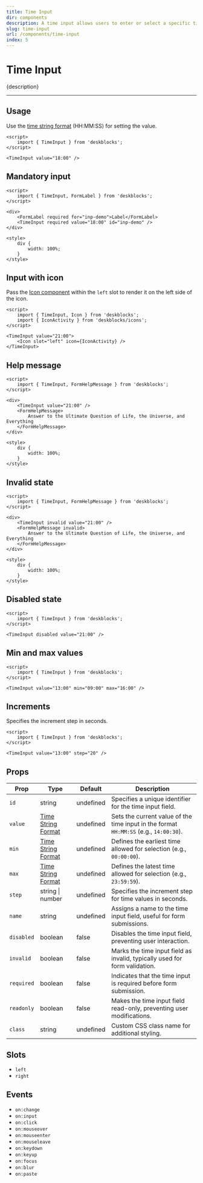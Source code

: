 ```yaml
---
title: Time Input
dir: components
description: A time input allows users to enter or select a specific time, providing controls for hours and minutes.
slug: time-input
url: /components/time-input
index: 5
---
```


# Time Input

{description}

---

## Usage

Use the [time string format](https://developer.mozilla.org/en-US/docs/Web/HTML/Date_and_time_formats#date_strings) (HH:MM:SS) for setting the value.

```svelte example
<script>
	import { TimeInput } from 'deskblocks';
</script>

<TimeInput value="18:00" />
```

## Mandatory input

```svelte example hideStyle
<script>
	import { TimeInput, FormLabel } from 'deskblocks';
</script>

<div>
	<FormLabel required for="inp-demo">Label</FormLabel>
	<TimeInput required value="18:00" id="inp-demo" />
</div>

<style>
	div {
		width: 100%;
	}
</style>
```

## Input with icon

Pass the [Icon component](/components/icon) within the `left` slot to render it on the left side of the icon.

```svelte example hideScript
<script>
	import { TimeInput, Icon } from 'deskblocks';
	import { IconActivity } from 'deskblocks/icons';
</script>

<TimeInput value="21:00">
	<Icon slot="left" icon={IconActivity} />
</TimeInput>
```

## Help message

```svelte example hideStyle
<script>
	import { TimeInput, FormHelpMessage } from 'deskblocks';
</script>

<div>
	<TimeInput value="21:00" />
	<FormHelpMessage>
		Answer to the Ultimate Question of Life, the Universe, and Everything
	</FormHelpMessage>
</div>

<style>
	div {
		width: 100%;
	}
</style>
```

## Invalid state

```svelte example hideStyle
<script>
	import { TimeInput, FormHelpMessage } from 'deskblocks';
</script>

<div>
	<TimeInput invalid value="21:00" />
	<FormHelpMessage invalid>
		Answer to the Ultimate Question of Life, the Universe, and Everything
	</FormHelpMessage>
</div>

<style>
	div {
		width: 100%;
	}
</style>
```

## Disabled state

```svelte example hideScript
<script>
	import { TimeInput } from 'deskblocks';
</script>

<TimeInput disabled value="21:00" />
```

## Min and max values

```svelte example
<script>
	import { TimeInput } from 'deskblocks';
</script>

<TimeInput value="13:00" min="09:00" max="16:00" />
```

## Increments

Specifies the increment step in seconds.

```svelte example
<script>
	import { TimeInput } from 'deskblocks';
</script>

<TimeInput value="13:00" step="20" />
```

## Props

| Prop       | Type                                                                                                | Default   | Description                                                                           |
| ---------- | --------------------------------------------------------------------------------------------------- | --------- | ------------------------------------------------------------------------------------- |
| `id`       | string                                                                                              | undefined | Specifies a unique identifier for the time input field.                               |
| `value`    | [Time String Format](https://developer.mozilla.org/en-US/docs/Web/HTML/Date_and_time_formats#times) | undefined | Sets the current value of the time input in the format `HH:MM:SS` (e.g., `14:00:30`). |
| `min`      | [Time String Format](https://developer.mozilla.org/en-US/docs/Web/HTML/Date_and_time_formats#times) | undefined | Defines the earliest time allowed for selection (e.g., `00:00:00`).                   |
| `max`      | [Time String Format](https://developer.mozilla.org/en-US/docs/Web/HTML/Date_and_time_formats#times) | undefined | Defines the latest time allowed for selection (e.g., `23:59:59`).                     |
| `step`     | string \| number                                                                                    | undefined | Specifies the increment step for time values in seconds.                              |
| `name`     | string                                                                                              | undefined | Assigns a name to the time input field, useful for form submissions.                  |
| `disabled` | boolean                                                                                             | false     | Disables the time input field, preventing user interaction.                           |
| `invalid`  | boolean                                                                                             | false     | Marks the time input field as invalid, typically used for form validation.            |
| `required` | boolean                                                                                             | false     | Indicates that the time input is required before form submission.                     |
| `readonly` | boolean                                                                                             | false     | Makes the time input field read-only, preventing user modifications.                  |
| `class`    | string                                                                                              | undefined | Custom CSS class name for additional styling.                                         |

## Slots

- `left`
- `right`

## Events

- `on:change`
- `on:input`
- `on:click`
- `on:mouseover`
- `on:mouseenter`
- `on:mouseleave`
- `on:keydown`
- `on:keyup`
- `on:focus`
- `on:blur`
- `on:paste`
